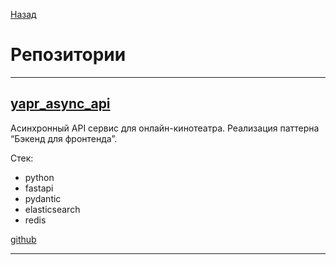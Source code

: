 [Назад](../index)

# Репозитории

<div>
<hr />
</div>

## [yapr_async_api](https://github.com/golosovsa/yapr_async_api)

Асинхронный API сервис для онлайн-кинотеатра. Реализация паттерна “Бэкенд для фронтенда”.

Стек:
- python
- fastapi
- pydantic
- elasticsearch
- redis

[github](https://github.com/golosovsa/yapr_async_api)

<div>
<hr />
</div>